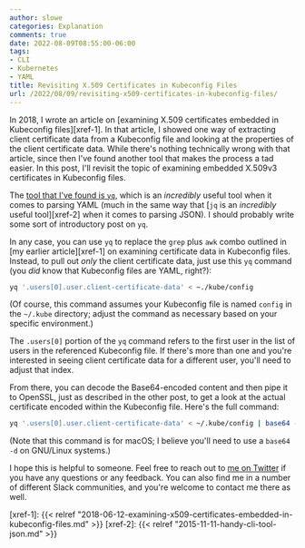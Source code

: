 ```yaml
---
author: slowe
categories: Explanation
comments: true
date: 2022-08-09T08:55:00-06:00
tags:
- CLI
- Kubernetes
- YAML
title: Revisiting X.509 Certificates in Kubeconfig Files
url: /2022/08/09/revisiting-x509-certificates-in-kubeconfig-files/
---
```


In 2018, I wrote an article on [examining X.509 certificates embedded in Kubeconfig files][xref-1]. In that article, I showed one way of extracting client certificate data from a Kubeconfig file and looking at the properties of the client certificate data. While there's nothing technically wrong with that article, since then I've found another tool that makes the process a tad easier. In this post, I'll revisit the topic of examining embedded X.509v3 certificates in Kubeconfig files.<!--more-->

The [tool that I've found is `yq`][link-1], which is an _incredibly_ useful tool when it comes to parsing YAML (much in the same way that [`jq` is an _incredibly_ useful tool][xref-2] when it comes to parsing JSON). I should probably write some sort of introductory post on `yq`.

In any case, you can use `yq` to replace the `grep` plus `awk` combo outlined in [my earlier article][xref-1] on examining certificate data in Kubeconfig files. Instead, to pull out _only_ the client certificate data, just use this `yq` command (you _did_ know that Kubeconfig files are YAML, right?):

```bash
yq '.users[0].user.client-certificate-data' < ~./kube/config
```

(Of course, this command assumes your Kubeconfig file is named `config` in the `~/.kube` directory; adjust the command as necessary based on your specific environment.)

The `.users[0]` portion of the `yq` command refers to the first user in the list of users in the referenced Kubeconfig file. If there's more than one and you're interested in seeing client certificate data for a different user, you'll need to adjust that index.

From there, you can decode the Base64-encoded content and then pipe it to OpenSSL, just as described in the other post, to get a look at the actual certificate encoded within the Kubeconfig file. Here's the full command:

```bash
yq '.users[0].user.client-certificate-data' < ~/.kube/config | base64 -D | openssl x509 -text
```

(Note that this command is for macOS; I believe you'll need to use a `base64 -d` on GNU/Linux systems.)

I hope this is helpful to someone. Feel free to reach out to [me on Twitter][link-2] if you have any questions or any feedback. You can also find me in a number of different Slack communities, and you're welcome to contact me there as well.

[link-1]: https://github.com/mikefarah/yq
[link-2]: https://twitter.com/scott_lowe
[xref-1]: {{< relref "2018-06-12-examining-x509-certificates-embedded-in-kubeconfig-files.md" >}}
[xref-2]: {{< relref "2015-11-11-handy-cli-tool-json.md" >}}

